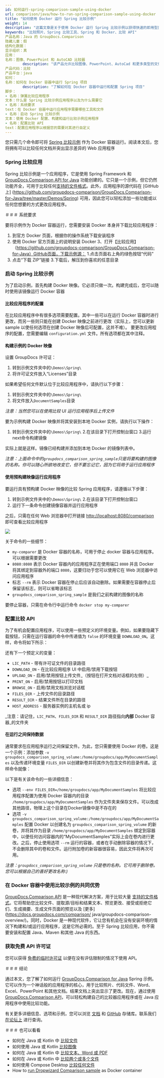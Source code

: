 ```yaml
---
id: 如何运行-spring-comparison-sample-using-docker
url: comparison/java/how-to-run-spring-comparison-sample-using-docker
title: "如何使用 Docker 运行 Spring 比较示例"
weight: 14
description: "这篇文章是关于使用 Docker 运行 Spring 比较示例以获得快速的即用型应用程序来比较文件"
keywords: "比较照片、Spring 比较工具、Spring 和 Docker、比较 API"
产品名称：Java 的 GroupDocs.Comparison
隐藏儿童：假
结构化数据：
显示组织：真
应用：
名称：图像、PowerPoint 和 AutoCAD 比较器
        description: "该产品允许比较图像、PowerPoint、AutoCad 和更多类型的文件"
产品代码：比较
产品平台：java
如何：
名称：如何在 Docker 容器中运行 Spring 项目
        description: "了解如何在 Docker 容器中运行和配置 Spring 项目"
脚步：
- 名称：弹簧比较应用程序
文本：什么是 Spring 比较示例应用程序以及为什么需要它
- 名称：系统要求
text：在 Docker 容器中运行应用程序需要哪些工具和文件
- 名称：启动 Spring 比较示例
文本：使用 Docker 配置、构建和运行比较示例应用程序
- 名称：配置比较 API
text：配置应用程序以根据您的需要对其进行自定义
---
```


您只需几个命令即可将 [Spring 比较示例](https://github.com/groupdocs-comparison/GroupDocs.Comparison-for-Java/tree/master/Demos/Spring) 作为 Docker 容器运行。阅读本文后，您将拥有可以比较任何文档并突出显示差异的 Web 应用程序

### Spring 比较应用

Spring 比较示例是一个应用程序，它是使用 Spring Framework 和 [GroupDocs.Comparison API for Java](https://products.groupdocs.com/comparison/java) 功能创建的。它只是一个示例，但它仍然功能齐全，可用于比较任何[支持的文件格式](/comparison/java/supported-document-formats/)。此外，应用程序的源代码在 [GitHub 上] (https://github.com/groupdocs-comparison/GroupDocs.Comparison-for-Java/tree/master/Demos/Spring) 可用，因此您可以轻松添加一些功能或以任何您想要的方式更改应用程序。

＃＃＃ 系统要求

要将示例作为 Docker 容器运行，您需要安装 Docker 本身并下载比较应用程序：
1. 到官方 Docker 页面，根据你的操作系统下载安装程序
2. 使用 Docker 官方页面上的说明安装 Docker
3、打开【比较应用】（https://github.com/groupdocs-comparison/GroupDocs.Comparison-for-Java）GitHub页面，下载示例源：
1.点击页面右上角的绿色按钮“代码”
2. 点击“下载 ZIP”链接
3.下载后，解压到你喜欢的任意目录

### 启动 Spring 比较示例

为了启动示例，首先构建 Docker 映像。它必须只做一次。构建完成后，您可以随时使用该镜像运行 Docker 容器

#### 比较应用程序的配置

在比较应用程序中有很多选项需要配置。其中一些可以在运行 Docker 容器时进行更改，而另一些则只能在创建 Docker 映像之前进行更改（实际上，您可以更新 sample 以使任何选项在创建 Docker 映像后可配置，这并不难）。
要更改应用程序的配置，您需要编辑 `configuration.yml` 文件。所有选项都在其中注释。

#### 构建示例的 Docker 映像

设置 GroupDocs 许可证：

1. 转到示例文件夹中的`\Demos\Spring\`
2. 将许可证文件放入“Licenses”目录

如果希望任何文件默认位于比较应用程序中，请执行以下步骤：

1. 转到示例文件夹中的`\Demos\Spring\`
2. 将文件放入`DocumentSamples`目录

_注意：当然您可以在使用比较 UI 运行应用程序后上传文件_

要为示例构建 Docker 映像并将其安装到本地 Docker 实例，请执行以下操作：

1. 转到示例文件夹中的`\Demos\Spring\`
2.在该目录下打开控制台窗口
3.运行next命令构建镜像

<script src="https://gist.github.com/groupdocs-comparison-gists/9ba24482d5625a6ba08c13045f7c115e.js"></script>

实际上就是这样。镜像已经构建并添加到本地 Docker 的镜像列表中。

_注意：上面命令中的`groupdocs_comparison_spring_sample`只是将要构建的图像的名称。你可以随心所欲地改变它，但不要忘记它，因为它将用于运行应用程序_

#### 使用预构建映像运行应用程序

要运行具有预构建 Docker 映像的比较 Spring 应用程序，请遵循以下步骤：

1. 转到示例文件夹中的`\Demos\Spring\`
2.在该目录下打开控制台窗口
3. 运行下一条命令创建镜像容器并运行应用程序

<script src="https://gist.github.com/groupdocs-comparison-gists/2b74fad512ad1f6155ad70eb4958d10e.js"></script>
   

之后，只需在任何 Web 浏览器中打开链接 [http://localhost:8080/comparison](http://localhost:8080/comparison) 即可查看比较应用程序

![](/comparison/java/images/how-to-run-spring-comparison-sample-using-docker.png)

关于命令的一些细节：
* `my-comparer` 是 Docker 容器的名称，可用于停止 docker 容器与应用程序。可以根据需要更改
* `8080:8080` 表示 Docker 容器内的应用程序正在使用端口 `8080` 并且 Docker 将其绑定到容器外的端口 `8080`，这要归功于您可以使用它在 Web 浏览器中访问应用程序
* 标志 `--rm` 表示 Docker 容器在停止后应该自动删除。如果需要在容器停止后保留该标志，则可以省略该标志
* `groupdocs_comparison_spring_sample` 是我们之前构建的图像的名称

要停止容器，只需在命令行中运行命令 `docker stop my-comparer`

### 配置比较 API

为了有机会配置应用程序，可以使用一些预定义的环境变量。例如，如果要隐藏下载按钮，只需在运行容器的命令中传递值为 `false` 的环境变量 `DOWNLOAD_ON`。这样，命令将如下所示：

<script src="https://gist.github.com/groupdocs-comparison-gists/136b93614d02f6c4d779620b83b89f98.js"></script>

还有下一个预定义的变量：
* `LIC_PATH` - 带有许可证文件的目录路径
* `DOWNLOAD_ON` - 在比较应用程序 UI 中启用/禁用下载按钮
* `UPLOAD_ON` - 启用/禁用按钮上传文件_（按钮在打开文档对话框的左侧）_
* `PRINT_ON` - 启用/禁用按钮以打印文档
* `BROWSE_ON` - 启用/禁用文档浏览对话框
* `FILES_DIR` - 上传文件的目录路径
* `RESULT_DIR` - 结果文件所在目录的路径
* `HOST_ADDRESS` - 服务器实例的主机名或 ip

_注意：请记住，`LIC_PATH`、`FILES_DIR` 和 `RESULT_DIR` 路径指向**内部** Docker 容器_的文件夹

#### 在运行之间保持数据

通常要求在应用程序运行之间保留文件。为此，您只需要使用 Docker 的卷。这是一个示例：添加参数 `-v groupdocs_comparison_spring_volume:/home/groupdocs/app/MyDocumentSamples` 以及传递环境变量 `FILES_DIR` 以创建新卷并将其作为包含文件的目录传递。这样命令就像：

<script src="https://gist.github.com/groupdocs-comparison-gists/6c2bae3b6197d6ea3aa78b6b8646e278.js"></script>

以下是有关该命令的一些详细信息：
* 选项 `--env FILES_DIR=/home/groupdocs/app/MyDocumentSamples` 将比较应用程序配置为使用 Docker 容器内的目录 `/home/groupdocs/app/MyDocumentSamples` 作为文件夹来保存文件。可以改成其他路径，物理上这个目录在Docker镜像中是不存在的
* 选项 `-v groupdocs_comparison_spring_volume:/home/groupdocs/app/MyDocumentSamples` 配置 Docker 以创建名为 `groupdocs_comparison_spring_volume` 的新卷，并将其作为目录 `/home/groupdocs/app/MyDocumentSamples` 绑定到容器中，以便任何访问容器内的“MyDocumentSamples”实际上会在卷内进行更改。之后，停止使用选项 `--rm` 运行的容器，或者在手动删除容器的情况下，不会删除其中的卷和文件。运行附加卷的新容器很容易，因此文件将再次可用。

_注意：`groupdocs_comparison_spring_volume` 只是卷的名称。它可用于删除卷。您可以根据自己的喜好更改名称:)_

### 在 Docker 容器中使用比较示例的共同优势

[GroupDocs.Comparison API](https://products.groupdocs.com/comparison) 是一种现代解决方案，用于比较大量 [支持的文件格式](/comparison/java/supported-document-formats/)。它将帮助您比较文件、提取源/目标和结果文本、预览更改、接受或拒绝它们、生成摘要、生成文件页面的预览以及 [更多](https://docs.groupdocs.com/comparison/ java/groupdocs-comparison-overview/)。同时，Docker 是一种现代软件，它让您有机会在没有安装环境的情况下构建和/或运行应用程序，这是它所必需的。至于 Spring 比较应用，你不需要安装和配置 Java、Maven 和其他 Java 的东西。

### 获取免费 API 许可证

您可以获得 [免费的临时许可证](https://purchase.groupdocs.com/temporary-license) 以便在没有评估限制的情况下使用 API。

＃＃＃ 结论

通过本文，您了解了如何运行 [GroupDocs.Comparison for Java](https://products.groupdocs.com/comparison/java) Spring 示例。它可以作为一个神话般的应用程序的核心，用于比较照片、代码文件、Word、Excel、PowerPoint 和其他文档。结果文档上突出显示了更改。现在，通过使用 [GroupDocs.Comparison API](https://products.groupdocs.com/comparison/java)，可以轻松构建自己的比较器应用程序或在 Java 应用程序中使用比较功能。

有关更多详细信息、选项和示例，您可以浏览 [文档](/comparison/java/getting-started/) 和 [GitHub](https://github.com/groupdocs-comparison) 存储库。联系我们 [在论坛上](https://forum.groupdocs.com/) 进行查询。

＃＃＃ 也可以看看

* 如何在 Java 或 Kotlin 中 [比较文件](/comparison/java/how-to-compare-files-in-java-or-kotlin)
* 如何使用 Java 或 Kotlin [比较图像](/comparison/java/how-to-compare-images-using-java-or-kotlin)
* 如何在 Java 或 Kotlin 中 [比较文本、Word 或 PDF](/comparison/java/how-to-compare-text-word-pdf-in-java-or-kotlin)
* 如何在 Java 或 Kotlin 中 [比较两个或多个文件](/comparison/java/how-to-compare-two-or-more-files-in-java-or-kotlin)
* 如何使用 Compose Desktop [比较任何文件](/comparison/java/how-to-compare-any-files-using-compose-desktop)
* How to [run Dropwizard Comparison sample](comparison/java/how-to-run-dropwizard-comparison-sample-using-docker) as Docker container
